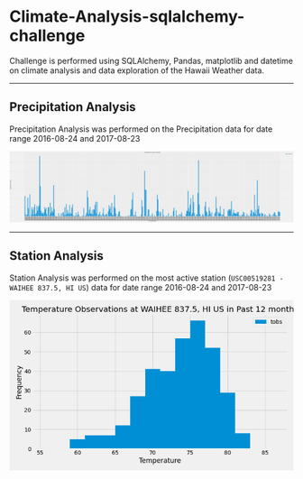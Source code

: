 # Climate-Analysis-sqlalchemy-challenge

Challenge is performed using SQLAlchemy, Pandas, matplotlib and datetime on climate analysis and data exploration of the Hawaii Weather data. 

---

## Precipitation Analysis 

Precipitation Analysis was performed on the Precipitation data for date range 2016-08-24 and 2017-08-23

![Precipitation-plot](Images/PrecipitationForYear.png)

---

## Station Analysis

Station Analysis was performed on the most active station (`USC00519281 - WAIHEE 837.5, HI US`) data for date range 2016-08-24 and 2017-08-23

![Temperature-observations-plot](Images/TemperatureObservationsForYear.png)
